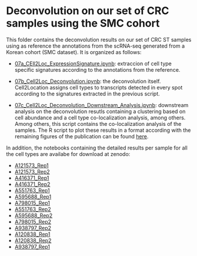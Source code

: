 # Deconvolution on our set of CRC samples using the SMC cohort

This folder contains the deconvolution results on  our set of CRC ST samples using as reference the annotations from the scRNA-seq generated from a Korean cohort (SMC dataset). It is organized as follows: 

* [07a_CEll2Loc_ExpressionSignature.ipynb](https://github.com/alberto-valdeolivas/CRC_CMS_ST/blob/main/Deconvolution/InternalST_SMC/07a_CEll2Loc_ExpressionSignature.ipynb): extraccion of cell type specific signatures according to the annotations from the reference. 

* [07b_Cell2Loc_Deconvolution.ipynb](https://github.com/alberto-valdeolivas/CRC_CMS_ST/blob/main/Deconvolution/InternalST_SMC/07b_Cell2Loc_Deconvolution.ipynb): the  deconvolution itself. Cell2Location assigns cell types to transcripts detected in every spot according to the signatures extracted in the previous script. 

* [07c_Cell2Loc_Deconvolution_Downstream_Analysis.ipynb](https://github.com/alberto-valdeolivas/CRC_CMS_ST/blob/main/Deconvolution/InternalST_SMC/07c_Cell2Loc_Deconvolution_Downstream_Analysis.ipynb): downstream analysis on the deconvolution resutls containing a clustering based on cell abundance and a cell type co-localization analysis, among others. Among others, this script contains the co-localization analysis of the samples. The R script to plot these results in a format according with the remaining figures of the publication can be found [here](https://github.com/alberto-valdeolivas/ST_CRC_CMS/blob/main/Deconvolution/InternalST_SMC/Pub_Reading_Factors.R). 

In addition, the notebooks containing the detailed results per sample for all the cell types are availabe for download at zenodo: 

* [A121573_Rep1](https://zenodo.org/record/7440183/files/ResultsExploration_Count_SN048_A121573_Rep1.ipynb?download=1)
* [A121573_Rep2](https://zenodo.org/record/7440183/files/ResultsExploration_Count_SN048_A121573_Rep2.ipynb?download=1)
* [A416371_Rep1](https://zenodo.org/record/7440183/files/ResultsExploration_Count_SN048_A416371_Rep1.ipynb?download=1)
* [A416371_Rep2](https://zenodo.org/record/7440183/files/ResultsExploration_Count_SN048_A416371_Rep2.ipynb?download=1)
* [A551763_Rep1](https://zenodo.org/record/7440183/files/ResultsExploration_Count_SN123_A551763_Rep1.ipynb?download=1)
* [A595688_Rep1](https://zenodo.org/record/7440183/files/ResultsExploration_Count_SN123_A595688_Rep1.ipynb?download=1)
* [A798015_Rep1](https://zenodo.org/record/7440183/files/ResultsExploration_Count_SN123_A798015_Rep1.ipynb?download=1)
* [A551763_Rep2](https://zenodo.org/record/7440183/files/ResultsExploration_Count_SN124_A551763_Rep2.ipynb?download=1)
* [A595688_Rep2](https://zenodo.org/record/7440183/files/ResultsExploration_Count_SN124_A595688_Rep2.ipynb?download=1)
* [A798015_Rep2](https://zenodo.org/record/7440183/files/ResultsExploration_Count_SN124_A798015_Rep2.ipynb?download=1)
* [A938797_Rep2](https://zenodo.org/record/7440183/files/ResultsExploration_Count_SN124_A938797_Rep2.ipynb?download=1)
* [A120838_Rep1](https://zenodo.org/record/7440183/files/ResultsExploration_Count_SN84_A120838_Rep1.ipynb?download=1)
* [A120838_Rep2](https://zenodo.org/record/7440183/files/ResultsExploration_Count_SN84_A120838_Rep2.ipynb?download=1)
* [A938797_Rep1](https://zenodo.org/record/7440183/files/ResultsExploration_SN123_A938797_Rep1.ipynb?download=1)
